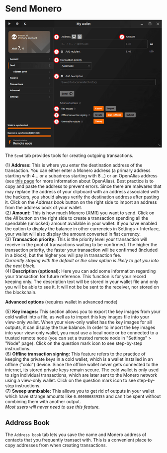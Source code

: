 # Send Monero
![send](media/black_send.png)

The `Send` tab provides tools for creating outgoing transactions.

(1) **Address:** This is where you enter the destination address of the transaction. You can either enter a Monero address (a primary address starting with 4... or a subadress starting with 8...) or an OpenAlias address (see [this page](https://www.getmonero.org/resources/moneropedia/openalias.html) for more information about OpenAlias). Best practice is to copy and paste the address to prevent errors. Since there are malwares that may replace the address of your clipboard with an address associated with the hackers, you should always verify the destination address after pasting it. Click on the *Address book* button on the right side to import an address from the address book of your wallet.  
(2) **Amount:** This is how much Monero (XMR) you want to send. Click on the *All* button on the right side to create a transaction spending all the spendable (unlocked) amount available in your wallet. If you have enabled the option to display the balance in other currencies in Settings > Interface, your wallet will also display the amount converted in fiat currency.  
(3) **Transaction priority:** This is the priority level your transaction will receive in the pool of transactions waiting to be confirmed. The higher the transaction priority, the faster your transaction will be confirmed (included in a block), but the higher you will pay in transaction fee.  
*Currently staying with the default or the slow option is likely to get you into the next block.*  
(4) **Description (optional):** Here you can add some information regarding your transaction for future reference. This function is for your record keeping only. The description text will be stored in your wallet file and only you will be able to see it. It will not be be sent to the receiver, nor stored on the blockchain.

**Advanced options** (requires wallet in advanced mode)

(5) **Key images:** This section allows you to export the key images from your cold wallet into a file, as well as to import this key images file into your view-only wallet. When your view-only wallet has the key images for all outputs, it can display the true balance. In order to import the key images into your view-only wallet,  you must use a local node or be connected to a trusted remote node (you can set a trusted remote node in "Settings" > "Node" page). Click on the question mark icon to see step-by-step instructions.  
(6) **Offline transaction signing:** This feature refers to the practice of keeping the private keys in a cold wallet, which is a wallet installed in an offline ("cold") device. Since the offline wallet never gets connected to the internet, its stored private keys remain secure. The cold wallet is only used to sign individual transactions, which are later sent to the Monero network using a view-only wallet. Click on the question mark icon to see step-by-step instructions.  
(7) **Sweep unmixable:** This allows you to get rid of outputs in your wallet which have strange amounts like `0.000006839355` and can't be spent without combining them with another output.  
*Most users will never need to use this feature.*

## Address Book
The `Address book` tab lets you save the name and Monero address of contacts that you frequently transact with. This is a convenient place to copy addresses from when creating transactions.
